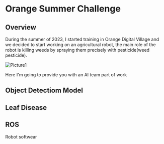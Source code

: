 # Orange Summer Challenge 
## Overview
During the summer of 2023, I started training in Orange Digital Village and we decided to start working on an agricultural robot, the main role of the robot is killing weeds by spraying them precisely with pesticide(weed pesticide). 

![Picture1](https://github.com/moayyad16/Orange-Summer-Challenge-/assets/93573570/e190852d-fe2f-4d86-81a4-5f2acdfb36c2)

Here I'm going to provide you with an AI team part of work

## Object Detectiom Model 
## Leaf Disease
## ROS 
Robot softwear
